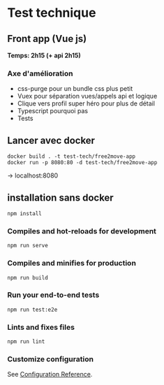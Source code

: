 # Test technique
## Front app (Vue js)

**Temps: 2h15 (+ api 2h15)**

### Axe d'amélioration 

- css-purge pour un bundle css plus petit
- Vuex pour séparation vues/appels api et logique
- Clique vers profil super héro pour plus de détail
- Typescript pourquoi pas
- Tests

## Lancer avec docker

```
docker build . -t test-tech/free2move-app
docker run -p 8080:80 -d test-tech/free2move-app
```

-> localhost:8080

## installation sans docker
```
npm install
```

### Compiles and hot-reloads for development
```
npm run serve
```

### Compiles and minifies for production
```
npm run build
```

### Run your end-to-end tests
```
npm run test:e2e
```

### Lints and fixes files
```
npm run lint
```

### Customize configuration
See [Configuration Reference](https://cli.vuejs.org/config/).
